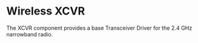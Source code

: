 # Wireless XCVR

The XCVR component provides a base Transceiver Driver for the 2.4 GHz narrowband radio.

